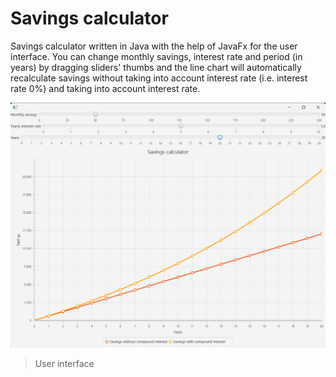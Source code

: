 # Savings calculator
Savings calculator written in Java with the help of JavaFx for the user interface.
You can change monthly savings, interest rate and period (in years) by dragging sliders' thumbs and the line chart will automatically recalculate savings without taking into account interest rate (i.e. interest rate 0%) and taking into account interest rate.

![](https://github.com/StK8/Misc_projects/blob/main/SavingsCalculator/SavingsCalculatorUI.png)
> User interface
